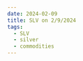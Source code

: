 ```yaml
---
date: 2024-02-09
title: SLV on 2/9/2024
tags: 
  - SLV
  - silver
  - commodities
---
```

<div class="post">
<snapshot-grid 
    :reports="['2024/02/08/CTA/silver', '2024/02/09/CTA/silver', '2024/02/09/MTP/SLV']"
    chart="2024/02/09/Chart/SLV"
/>
<p>

</p>
<p>

</p>
</div>